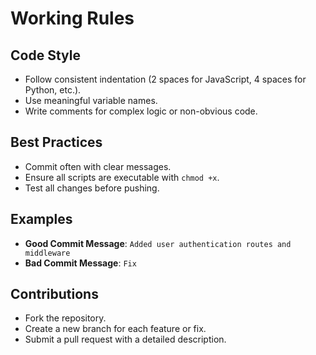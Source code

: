 # Working Rules

## Code Style
- Follow consistent indentation (2 spaces for JavaScript, 4 spaces for Python, etc.).
- Use meaningful variable names.
- Write comments for complex logic or non-obvious code.

## Best Practices
- Commit often with clear messages.
- Ensure all scripts are executable with `chmod +x`.
- Test all changes before pushing.

## Examples
- **Good Commit Message**: `Added user authentication routes and middleware`
- **Bad Commit Message**: `Fix`

## Contributions
- Fork the repository.
- Create a new branch for each feature or fix.
- Submit a pull request with a detailed description.